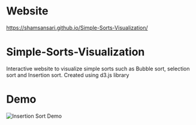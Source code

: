 
# Website
https://shamsansari.github.io/Simple-Sorts-Visualization/

# Simple-Sorts-Visualization
Interactive website to visualize simple sorts such as Bubble sort, selection sort and Insertion sort.
Created using d3.js library

# Demo
![Insertion Sort Demo](https://github.com/ShamsAnsari/Simple-Sorts-Visualization/blob/master/Demo.gif)
